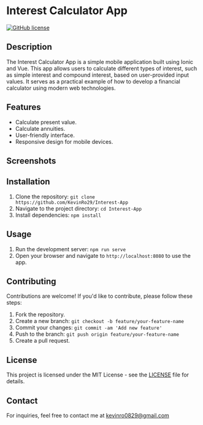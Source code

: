 # Interest Calculator App

[![GitHub license](https://img.shields.io/badge/license-MIT-blue.svg)](https://github.com/KevinRo29/interest-calculator-app/blob/main/LICENSE)

## Description

The Interest Calculator App is a simple mobile application built using Ionic and Vue. This app allows users to calculate different types of interest, such as simple interest and compound interest, based on user-provided input values. It serves as a practical example of how to develop a financial calculator using modern web technologies.

## Features

- Calculate present value.
- Calculate annuities.
- User-friendly interface.
- Responsive design for mobile devices.

## Screenshots


## Installation

1. Clone the repository: `git clone https://github.com/KevinRo29/Interest-App`
2. Navigate to the project directory: `cd Interest-App`
3. Install dependencies: `npm install`

## Usage

1. Run the development server: `npm run serve`
2. Open your browser and navigate to `http://localhost:8080` to use the app.

## Contributing

Contributions are welcome! If you'd like to contribute, please follow these steps:

1. Fork the repository.
2. Create a new branch: `git checkout -b feature/your-feature-name`
3. Commit your changes: `git commit -am 'Add new feature'`
4. Push to the branch: `git push origin feature/your-feature-name`
5. Create a pull request.

## License

This project is licensed under the MIT License - see the [LICENSE](LICENSE) file for details.

## Contact

For inquiries, feel free to contact me at kevinro0829@gmail.com